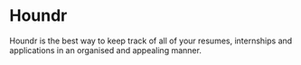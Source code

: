# Houndr
Houndr is the best way to keep track of all of your resumes, internships and applications in an organised and appealing manner.
